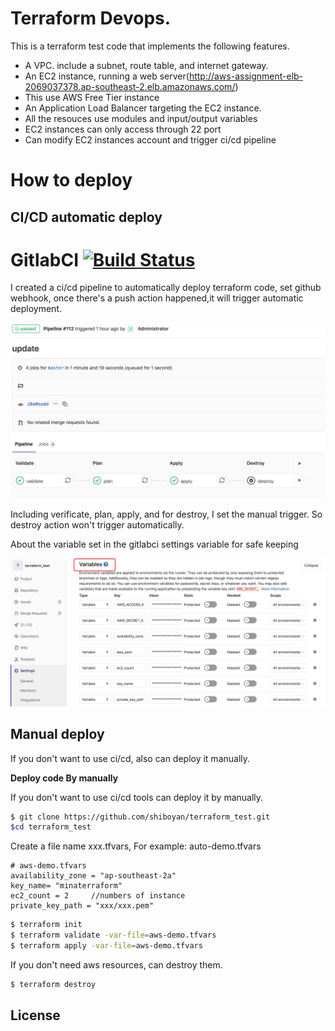# Terraform Devops.
This is a terraform test code that implements the following features.

- A VPC. include a subnet, route table, and internet gateway.
- An EC2 instance, running a web server(http://aws-assignment-elb-2069037378.ap-southeast-2.elb.amazonaws.com/)
- This use AWS Free Tier instance
- An Application Load Balancer targeting the EC2 instance.
- All the resouces use modules and input/output variables
- EC2 instances can only access through 22 port
- Can modify EC2 instances account and trigger ci/cd pipeline

# How to  deploy

## CI/CD automatic deploy

# GitlabCI [![Build Status](http://img.shields.io/travis/fatih/hclfmt.svg?style=flat-square)](http://3.88.51.197/root/terraform_test/pipelines)
I created a ci/cd pipeline to automatically deploy terraform code, set github webhook, once there's a push action happened,it will trigger automatic deployment.

![GitlabCICD](img/cicd.png)

Including verificate, plan, apply, and for destroy, I set the manual trigger. So destroy action won't trigger automatically.

About the variable  set in the gitlabci settings variable for safe keeping

![GitlabCICD](img/settings.png)



## Manual deploy

If you don't want to use ci/cd, also can deploy it manually.         

**Deploy code By manually**

If you don't want to use ci/cd tools can deploy it by manually.

```bash
$ git clone https://github.com/shiboyan/terraform_test.git
$cd terraform_test
```
Create a file name xxx.tfvars, For example:
auto-demo.tfvars

```
# aws-demo.tfvars
availability_zone = "ap-southeast-2a"
key_name= "minaterraform"  
ec2_count = 2     //numbers of instance
private_key_path = "xxx/xxx.pem" 
```

```bash
$ terraform init
$ terraform validate -var-file=aws-demo.tfvars
$ terraform apply -var-file=aws-demo.tfvars
```

If you don't need aws resources, can destroy them.

```bash
$ terraform destroy
```



## License


